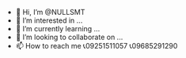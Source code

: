 - 👋 Hi, I’m @NULLSMT
- 👀 I’m interested in ...
- 🌱 I’m currently learning ...
- 💞️ I’m looking to collaborate on ...
- 📫 How to reach me 📞09251511057 📞09685291290

<!---
NULLSM/NULLSM is a ✨ special ✨ repository because its `README.md` (this file) appears on your GitHub profile.
You can click the Preview link to take a look at your changes.
--->
